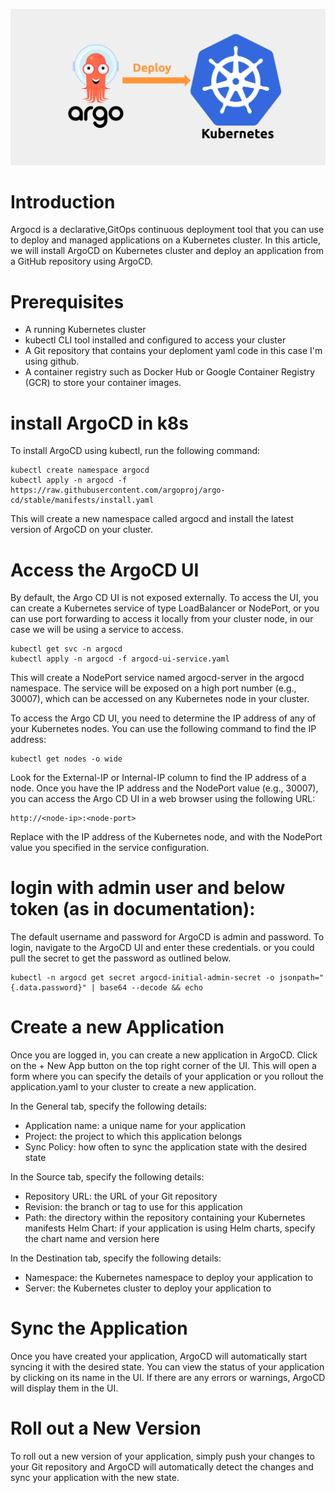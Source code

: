![ReadMe image](ArgoCD/argo_setup.png)
# Introduction
 Argocd is a declarative,GitOps continuous deployment tool that you can use to deploy and managed applications on a Kubernetes cluster.
 In this article, we will install ArgoCD on Kubernetes cluster and deploy an application from a GitHub repository using ArgoCD.

# Prerequisites
- A running Kubernetes cluster
- kubectl CLI tool installed and configured to access your cluster
- A Git repository that contains your deploment yaml code in this case I'm using github.
- A container registry such as Docker Hub or Google Container Registry (GCR) to store your container images.

# install ArgoCD in k8s

To install ArgoCD using kubectl, run the following command:

```
kubectl create namespace argocd
kubectl apply -n argocd -f https://raw.githubusercontent.com/argoproj/argo-cd/stable/manifests/install.yaml
```
This will create a new namespace called argocd and install the latest version of ArgoCD on your cluster.

#  Access the ArgoCD UI

 By default, the Argo CD UI is not exposed externally. To access the UI, you can create a Kubernetes service of type LoadBalancer or NodePort, or you can use port forwarding to access it locally from your cluster node, in our case we will be using a service to access.

```
kubectl get svc -n argocd
kubectl apply -n argocd -f argocd-ui-service.yaml
```

This will create a NodePort service named argocd-server in the argocd namespace. The service will be exposed on a high port number (e.g., 30007), which can be accessed on any Kubernetes node in your cluster.

To access the Argo CD UI, you need to determine the IP address of any of your Kubernetes nodes. You can use the following command to find the IP address:
 ```
 kubectl get nodes -o wide
 ```
Look for the External-IP or Internal-IP column to find the IP address of a node.
Once you have the IP address and the NodePort value (e.g., 30007), you can access the Argo CD UI in a web browser using the following URL:

```
http://<node-ip>:<node-port>
```
Replace <node-ip> with the IP address of the Kubernetes node, and <node-port> with the NodePort value you specified in the service configuration.

# login with admin user and below token (as in documentation):
The default username and password for ArgoCD is admin and password. To login, navigate to the ArgoCD UI and enter these credentials.
or you could pull the secret to get the password as outlined below.

```
kubectl -n argocd get secret argocd-initial-admin-secret -o jsonpath="{.data.password}" | base64 --decode && echo
```



#  Create a new Application
Once you are logged in, you can create a new application in ArgoCD. Click on the + New App button on the top right corner of the UI. This will open a form where you can specify the details of your application or you rollout the application.yaml to your cluster to create a new application.

In the General tab, specify the following details:

- Application name: a unique name for your application
- Project: the project to which this application belongs
- Sync Policy: how often to sync the application state with the desired state

In the Source tab, specify the following details:

- Repository URL: the URL of your Git repository
- Revision: the branch or tag to use for this application
- Path: the directory within the repository containing your Kubernetes manifests
  Helm Chart: if your application is using Helm charts, specify the chart name and version here

In the Destination tab, specify the following details:

- Namespace: the Kubernetes namespace to deploy your application to
- Server: the Kubernetes cluster to deploy your application to

# Sync the Application

  Once you have created your application, ArgoCD will automatically start syncing it with the desired state. You can view the status of your application by clicking on its name in the UI. If there are any errors or warnings, ArgoCD will display them in the UI.

# Roll out a New Version

  To roll out a new version of your application, simply push your changes to your Git repository and ArgoCD will automatically detect the changes and sync your application with the new state.
